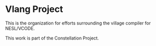 # Vlang Project

This is the organization for efforts surrounding the village compiler for NESL/VCODE.

This work is part of the Constellation Project.
